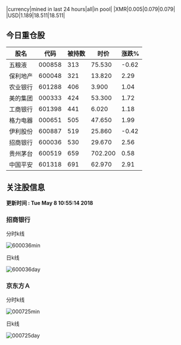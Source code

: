 |currency|mined in last 24 hours|all|in pool|
|XMR|0.005|0.079|0.079|
|USD|1.189|18.511|18.511|

## 今日重仓股 

|股名|代码|被持数|时价|涨跌%|
|---|---|---|---|---|
|五粮液|000858|313|75.530|-0.62|
|保利地产|600048|321|13.820|2.29|
|农业银行|601288|406|3.900|1.04|
|美的集团|000333|424|53.300|1.72|
|工商银行|601398|441|6.020|1.18|
|格力电器|000651|505|47.650|1.99|
|伊利股份|600887|519|25.860|-0.42|
|招商银行|600036|530|29.670|2.56|
|贵州茅台|600519|659|702.200|0.58|
|中国平安|601318|691|62.970|2.91|

## 关注股信息
**更新时间 : Tue May  8 10:55:14 2018**
### 招商银行 
分时k线

![600036min](http://image.sinajs.cn/newchart/min/n/sh600036.gif)

日k线

![600036day](http://image.sinajs.cn/newchart/daily/n/sh600036.gif)

### 京东方Ａ 
分时k线

![000725min](http://image.sinajs.cn/newchart/min/n/sz000725.gif)

日k线

![000725day](http://image.sinajs.cn/newchart/daily/n/sz000725.gif)

